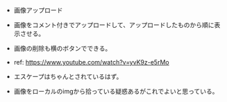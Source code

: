 - 画像アップロード

- 画像をコメント付きでアップロードして、アップロードしたものから順に表示させる。
- 画像の削除も横のボタンでできる。
- ref: https://www.youtube.com/watch?v=yvK9z-e5rMo

- エスケープはちゃんとされているはず。
- 画像をローカルのimgから拾っている疑惑あるがこれでよいと思っている。
